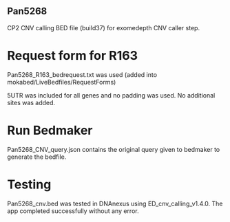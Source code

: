 ## Pan5268

CP2 CNV calling BED file (build37) for exomedepth CNV caller step.

# Request form for R163
Pan5268_R163_bedrequest.txt was used  (added into mokabed/LiveBedfiles/RequestForms)

5UTR was included for all genes and no padding was used. No additional sites was added. 

# Run Bedmaker
Pan5268_CNV_query.json contains the original query given to bedmaker to generate the bedfile.

# Testing
Pan5268_cnv.bed was tested in DNAnexus using ED_cnv_calling_v1.4.0. The app completed successfully without any error.